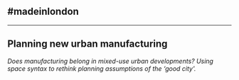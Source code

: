 ## #madeinlondon
---
## Planning new urban manufacturing

*Does manufacturing belong in mixed-use urban developments? Using
space syntax to rethink planning assumptions of the ‘good city'.*



